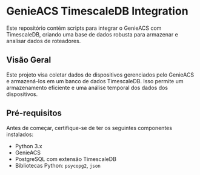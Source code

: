 # GenieACS TimescaleDB Integration

Este repositório contém scripts para integrar o GenieACS com TimescaleDB, criando uma base de dados robusta para armazenar e analisar dados de roteadores.

## Visão Geral

Este projeto visa coletar dados de dispositivos gerenciados pelo GenieACS e armazená-los em um banco de dados TimescaleDB. Isso permite um armazenamento eficiente e uma análise temporal dos dados dos dispositivos.

## Pré-requisitos

Antes de começar, certifique-se de ter os seguintes componentes instalados:

- Python 3.x
- GenieACS
- PostgreSQL com extensão TimescaleDB
- Bibliotecas Python: `psycopg2`, `json`

